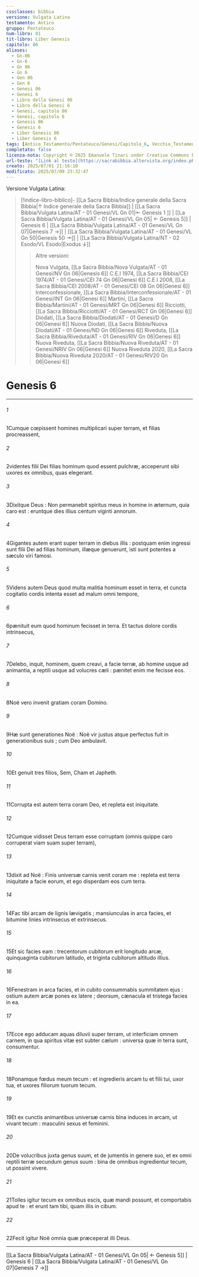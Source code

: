 ```yaml
---
cssclasses: bibbia
versione: Vulgata Latina
testamento: Antico
gruppo: Pentateuco
num-libro: 01
tit-libro: Liber Genesis
capitolo: 06
aliases:
  - Gn-06
  - Gn-6
  - Gn 06
  - Gn 6
  - Gen 06
  - Gen 6
  - Genesi 06
  - Genesi 6
  - Libro della Genesi 06
  - Libro della Genesi 6
  - Genesi, capitolo 06
  - Genesi, capitolo 6
  - Genesis 06
  - Genesis 6
  - Liber Genesis 06
  - Liber Genesis 6
tags: [Antico_Testamento/Pentateuco/Genesi/Capitolo_6, Vecchio_Testamento/Pentateuco/Genesi/Capitolo_6, Antico_Testamento, Vecchio_Testamento, Il_Pentateuco, Pentateuco, Libro_della_Genesi, Genesi, Capitolo_6]
completato: false
licenza-nota: Copyright © 2025 Emanuele Tinari under Creative Commons BY-NC-SA 4.0 https://creativecommons.org/licenses/by-nc-sa/4.0/
url-testo: "[Link al testo](https://sacrabibbia.altervista.org/index.php/bibbia/lettura//r/la/vulgata/genesis/1/6)"
creato: 2025/07/01 21:16:10
modificato: 2025/07/09 23:32:47
---
```


Versione Vulgata Latina:
> [!indice-libro-biblico]- [[La Sacra Bibbia/Indice generale della Sacra Bibbia|↑ Indice generale della Sacra Bibbia]] | [[La Sacra Bibbia/Vulgata Latina/AT - 01 Genesi/VL Gn 01|⇤ Genesis 1 ]] | [[La Sacra Bibbia/Vulgata Latina/AT - 01 Genesi/VL Gn 05| ← Genesis 5]] <span class="bianco">| Genesis 6 |</span> [[La Sacra Bibbia/Vulgata Latina/AT - 01 Genesi/VL Gn 07|Genesis 7 →]] | [[La Sacra Bibbia/Vulgata Latina/AT - 01 Genesi/VL Gn 50|Genesis 50 ⇥]] | [[La Sacra Bibbia/Vulgata Latina/NT - 02 Esodo/VL Esodo|Exodus ↓]]
>> <span class="verde">Altre versioni:</span>
>>
>> Nova Vulgata, [[La Sacra Bibbia/Nova Vulgata/AT - 01 Genesi/NV Gn 06|Genesis 6]]
>> C.E.I 1974, [[La Sacra Bibbia/CEI 1974/AT - 01 Genesi/CEI 74 Gn 06|Genesi 6]]
>> C.E.I 2008, [[La Sacra Bibbia/CEI 2008/AT - 01 Genesi/CEI 08 Gn 06|Genesi 6]]
>> Interconfessionale, [[La Sacra Bibbia/Interconfessionale/AT - 01 Genesi/INT Gn 06|Genesi 6]]
>> Martini, [[La Sacra Bibbia/Martini/AT - 01 Genesi/MRT Gn 06|Genesi 6]]
>> Ricciotti, [[La Sacra Bibbia/Ricciotti/AT - 01 Genesi/RCT Gn 06|Genesi 6]]
>> Diodati, [[La Sacra Bibbia/Diodati/AT - 01 Genesi/D Gn 06|Genesi 6]]
>> Nuova Diodati, [[La Sacra Bibbia/Nuova Diodati/AT - 01 Genesi/ND Gn 06|Genesi 6]]
>> Riveduta, [[La Sacra Bibbia/Riveduta/AT - 01 Genesi/RIV Gn 06|Genesi 6]]
>> Nuova Riveduta, [[La Sacra Bibbia/Nuova Riveduta/AT - 01 Genesi/NRIV Gn 06|Genesi 6]]
>> Nuova Riveduta 2020, [[La Sacra Bibbia/Nuova Riveduta 2020/AT - 01 Genesi/RIV20 Gn 06|Genesi 6]]

# Genesis 6

***

###### 1
<span class=vrs>1</span>Cumque cœpissent homines multiplicari super terram, et filias procreassent,
###### 2
<span class=vrs>2</span>videntes filii Dei filias hominum quod essent pulchræ, acceperunt sibi uxores ex omnibus, quas elegerant.
###### 3
<span class=vrs>3</span>Dixitque Deus : Non permanebit spiritus meus in homine in æternum, quia caro est : eruntque dies illius centum viginti annorum.
###### 4
<span class=vrs>4</span>Gigantes autem erant super terram in diebus illis : postquam enim ingressi sunt filii Dei ad filias hominum, illæque genuerunt, isti sunt potentes a sæculo viri famosi.
###### 5
<span class=vrs>5</span>Videns autem Deus quod multa malitia hominum esset in terra, et cuncta cogitatio cordis intenta esset ad malum omni tempore,
###### 6
<span class=vrs>6</span>pænituit eum quod hominum fecisset in terra. Et tactus dolore cordis intrinsecus,
###### 7
<span class=vrs>7</span>Delebo, inquit, hominem, quem creavi, a facie terræ, ab homine usque ad animantia, a reptili usque ad volucres cæli : pænitet enim me fecisse eos.
###### 8
<span class=vrs>8</span>Noë vero invenit gratiam coram Domino.
###### 9
<span class=vrs>9</span>Hæ sunt generationes Noë : Noë vir justus atque perfectus fuit in generationibus suis ; cum Deo ambulavit.
###### 10
<span class=vrs>10</span>Et genuit tres filios, Sem, Cham et Japheth.
###### 11
<span class=vrs>11</span>Corrupta est autem terra coram Deo, et repleta est iniquitate.
###### 12
<span class=vrs>12</span>Cumque vidisset Deus terram esse corruptam (omnis quippe caro corruperat viam suam super terram),
###### 13
<span class=vrs>13</span>dixit ad Noë : Finis universæ carnis venit coram me : repleta est terra iniquitate a facie eorum, et ego disperdam eos cum terra.
###### 14
<span class=vrs>14</span>Fac tibi arcam de lignis lævigatis ; mansiunculas in arca facies, et bitumine linies intrinsecus et extrinsecus.
###### 15
<span class=vrs>15</span>Et sic facies eam : trecentorum cubitorum erit longitudo arcæ, quinquaginta cubitorum latitudo, et triginta cubitorum altitudo illius.
###### 16
<span class=vrs>16</span>Fenestram in arca facies, et in cubito consummabis summitatem ejus : ostium autem arcæ pones ex latere ; deorsum, cænacula et tristega facies in ea.
###### 17
<span class=vrs>17</span>Ecce ego adducam aquas diluvii super terram, ut interficiam omnem carnem, in qua spiritus vitæ est subter cælum : universa quæ in terra sunt, consumentur.
###### 18
<span class=vrs>18</span>Ponamque fœdus meum tecum : et ingredieris arcam tu et filii tui, uxor tua, et uxores filiorum tuorum tecum.
###### 19
<span class=vrs>19</span>Et ex cunctis animantibus universæ carnis bina induces in arcam, ut vivant tecum : masculini sexus et feminini.
###### 20
<span class=vrs>20</span>De volucribus juxta genus suum, et de jumentis in genere suo, et ex omni reptili terræ secundum genus suum : bina de omnibus ingredientur tecum, ut possint vivere.
###### 21
<span class=vrs>21</span>Tolles igitur tecum ex omnibus escis, quæ mandi possunt, et comportabis apud te : et erunt tam tibi, quam illis in cibum.
###### 22
<span class=vrs>22</span>Fecit igitur Noë omnia quæ præceperat illi Deus. 

***

[[La Sacra Bibbia/Vulgata Latina/AT - 01 Genesi/VL Gn 05| ← Genesis 5]] | Genesis 6 | [[La Sacra Bibbia/Vulgata Latina/AT - 01 Genesi/VL Gn 07|Genesis 7 →]]